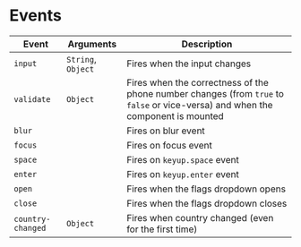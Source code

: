 # Events

  | Event | Arguments | Description |
  | ----- | --------- | ----------- |
  | `input` | `String`, `Object` | Fires when the input changes |
  | `validate` | `Object` | Fires when the correctness of the phone number changes (from `true` to `false` or vice-versa) and when the component is mounted |
  | `blur` |  | Fires on blur event |
  | `focus` |  | Fires on focus event |
  | `space` |  | Fires on `keyup.space` event |
  | `enter` |  | Fires on `keyup.enter` event |
  | `open` |  | Fires when the flags dropdown opens |
  | `close` |  | Fires when the flags dropdown closes |
  | `country-changed` | `Object` | Fires when country changed (even for the first time) |

